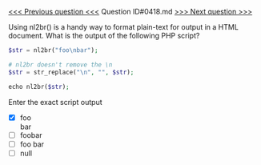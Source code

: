 [<<< Previous question <<<](0417.md)  Question ID#0418.md  [>>> Next question >>>](0419.md) 

Using nl2br() is a handy way to format plain-text for output in a HTML document. What is the output of the following PHP script?

```php
$str = nl2br("foo\nbar");

# nl2br doesn't remove the \n
$str = str_replace("\n", "", $str);

echo nl2br($str);
```
Enter the exact script output

- [x] foo<br />bar
- [ ] foobar
- [ ] foo bar
- [ ] null
